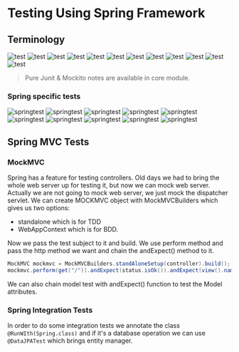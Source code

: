 # Testing Using Spring Framework

## Terminology

![test](../../pics/test1.png)
![test](../../pics/test2.png)
![test](../../pics/test3.png)
![test](../../pics/test4.png)
![test](../../pics/test5.png)
![test](../../pics/test6.png)
![test](../../pics/test7.png)
![test](../../pics/test8.png)
![test](../../pics/test9.png)
![test](../../pics/test10.png)
![test](../../pics/test11.png)
![test](../../pics/test12.png)

> Pure Junit & Mockito notes are available in core module.

### Spring specific tests

![springtest](../../pics/spt1.png)
![springtest](../../pics/spt2.png)
![springtest](../../pics/spt3.png)
![springtest](../../pics/spt4.png)
![springtest](../../pics/spt5.png)
![springtest](../../pics/spt6.png)
![springtest](../../pics/spt7.png)
![springtest](../../pics/spt8.png)
![springtest](../../pics/spt9.png)
![springtest](../../pics/spt10.png)

## Spring MVC Tests

### MockMVC

Spring has a feature for testing controllers. Old days we had to bring the whole web server up for testing it, but
now we can mock web server. Actually we are not going to mock web server, we just mock the dispatcher servlet.
We can create MOCKMVC object with MockMVCBuilders which gives us two options:

* standalone which is for TDD
* WebAppContext which is for BDD.

Now we pass the test subject to it and build. We use perform method and pass the http method we want and chain the
andExpect() method to it.

```java
MockMVC mockmvc = MockMVCBuilders.standAloneSetup(controller).build();
mockmvc.perform(get("/")).andExpect(status.isOk()).andExpect(view().name("index"));
```

We can also chain model test with andExpect() function to test the Model attributes.

### Spring Integration Tests

In order to do some integration tests we annotate the class `@RunWIth(Spring.class)` and if it's a database 
operation we can use `@DataJPATest` which brings entity manager.
